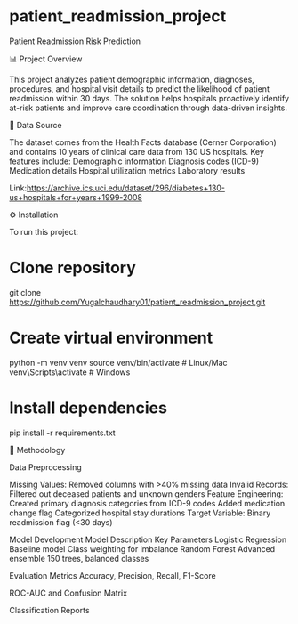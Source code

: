 # patient_readmission_project
Patient Readmission Risk Prediction

📊 Project Overview

This project analyzes patient demographic information, diagnoses, procedures, and hospital visit details to predict the likelihood of patient readmission within 30 days. The solution helps hospitals proactively identify at-risk patients and improve care coordination through data-driven insights.

📂 Data Source

The dataset comes from the Health Facts database (Cerner Corporation) and contains 10 years of clinical care data from 130 US hospitals. 
Key features include:
Demographic information
Diagnosis codes (ICD-9)
Medication details
Hospital utilization metrics
Laboratory results

Link:https://archive.ics.uci.edu/dataset/296/diabetes+130-us+hospitals+for+years+1999-2008

⚙️ Installation

To run this project:

# Clone repository
git clone https://github.com/Yugalchaudhary01/patient_readmission_project.git

# Create virtual environment
python -m venv venv
source venv/bin/activate  # Linux/Mac
venv\Scripts\activate    # Windows

# Install dependencies
pip install -r requirements.txt

🧠 Methodology

Data Preprocessing

Missing Values: Removed columns with >40% missing data
Invalid Records: Filtered out deceased patients and unknown genders
Feature Engineering:
Created primary diagnosis categories from ICD-9 codes
Added medication change flag
Categorized hospital stay durations
Target Variable: Binary readmission flag (<30 days)

Model Development
Model	Description	Key Parameters
Logistic Regression	Baseline model	Class weighting for imbalance
Random Forest	Advanced ensemble	150 trees, balanced classes

Evaluation Metrics
Accuracy, Precision, Recall, F1-Score

ROC-AUC and Confusion Matrix

Classification Reports